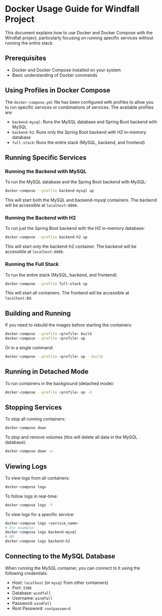 # Docker Usage Guide for Windfall Project

This document explains how to use Docker and Docker Compose with the Windfall project, particularly focusing on running specific services without running the entire stack.

## Prerequisites

- Docker and Docker Compose installed on your system
- Basic understanding of Docker commands

## Using Profiles in Docker Compose

The `docker-compose.yml` file has been configured with profiles to allow you to run specific services or combinations of services. The available profiles are:

- `backend-mysql`: Runs the MySQL database and Spring Boot backend with MySQL
- `backend-h2`: Runs only the Spring Boot backend with H2 in-memory database
- `full-stack`: Runs the entire stack (MySQL, backend, and frontend)

## Running Specific Services

### Running the Backend with MySQL

To run the MySQL database and the Spring Boot backend with MySQL:

```bash
docker-compose --profile backend-mysql up
```

This will start both the MySQL and backend-mysql containers. The backend will be accessible at `localhost:8080`.

### Running the Backend with H2

To run just the Spring Boot backend with the H2 in-memory database:

```bash
docker-compose --profile backend-h2 up
```

This will start only the backend-h2 container. The backend will be accessible at `localhost:8080`.

### Running the Full Stack

To run the entire stack (MySQL, backend, and frontend):

```bash
docker-compose --profile full-stack up
```

This will start all containers. The frontend will be accessible at `localhost:80`.

## Building and Running

If you need to rebuild the images before starting the containers:

```bash
docker-compose --profile <profile> build
docker-compose --profile <profile> up
```

Or in a single command:

```bash
docker-compose --profile <profile> up --build
```

## Running in Detached Mode

To run containers in the background (detached mode):

```bash
docker-compose --profile <profile> up -d
```

## Stopping Services

To stop all running containers:

```bash
docker-compose down
```

To stop and remove volumes (this will delete all data in the MySQL database):

```bash
docker-compose down -v
```

## Viewing Logs

To view logs from all containers:

```bash
docker-compose logs
```

To follow logs in real-time:

```bash
docker-compose logs -f
```

To view logs for a specific service:

```bash
docker-compose logs <service_name>
# For example:
docker-compose logs backend-mysql
# OR
docker-compose logs backend-h2
```

## Connecting to the MySQL Database

When running the MySQL container, you can connect to it using the following credentials:

- Host: `localhost` (or `mysql` from other containers)
- Port: `3306`
- Database: `windfall`
- Username: `windfall`
- Password: `windfall`
- Root Password: `rootpassword`

